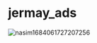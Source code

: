 # jermay_ads
<img src="https://i.ibb.co/4NZyQxj/nasim1684061727207256.png" alt="nasim1684061727207256" border="0">
